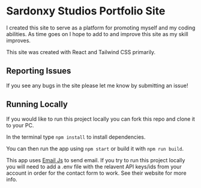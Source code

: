 # Sardonxy Studios Portfolio Site
I created this site to serve as a platform for promoting myself and my coding abilities. As time goes on I hope to add to and improve this site as my skill improves.

This site was created with React and Tailwind CSS primarily.

## Reporting Issues
If you see any bugs in the site please let me know by submitting an issue!

## Running Locally

If you would like to run this project locally you can fork this repo and clone it to your PC. 

In the terminal type `npm install` to install dependencies.

You can then run the app using `npm start` or build it with `npm run build`.

This app uses [Email Js](https://www.emailjs.com/) to send email. If you try to run this project locally you will need to add a .env file with the relavent API keys/ids from your account in order for the contact form to work. See their website for more info.
